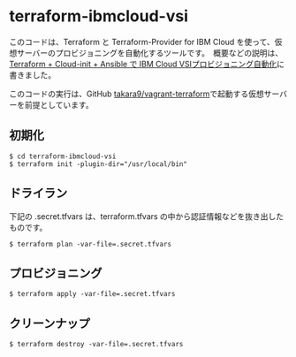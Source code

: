 # terraform-ibmcloud-vsi

このコードは、Terraform と Terraform-Provider for IBM Cloud を使って、仮想サーバーのプロビジョニングを自動化するツールです。　概要などの説明は、[Terraform + Cloud-init + Ansible で IBM Cloud VSIプロビジョニング自動化](https://qiita.com/MahoTakara/items/0b23d9bca3edcfe0081c)に書きました。

このコードの実行は、GitHub [takara9/vagrant-terraform](https://github.com/takara9/vagrant-terraform)で起動する仮想サーバーを前提としています。




## 初期化

~~~
$ cd terraform-ibmcloud-vsi
$ terraform init -plugin-dir="/usr/local/bin" 
~~~


## ドライラン

下記の .secret.tfvars は、terraform.tfvars の中から認証情報などを抜き出したものです。

~~~
$ terraform plan -var-file=.secret.tfvars
~~~


## プロビジョニング

~~~
$ terraform apply -var-file=.secret.tfvars
~~~


## クリーンナップ

~~~
$ terraform destroy -var-file=.secret.tfvars
~~~

